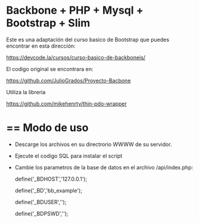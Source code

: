 Backbone + PHP + Mysql + Bootstrap + Slim 
==
Este es una adaptación del curso basico de Bootstrap que puedes encontrar en esta dirección: 

https://devcode.la/cursos/curso-basico-de-backbonejs/

El codigo original se encontrara en:

https://github.com/JulioGrados/Proyecto-Bacbone

Utiliza la libreria

https://github.com/mikehenrty/thin-pdo-wrapper

==
Modo de uso
==

* Descarge los archivos en su directrorio WWWW de su servidor.
* Ejecute el codigo SQL para instalar el script
* Cambie los parametros de la base de datos en el archivo /api/index.php:

	define('_BDHOST','127.0.0.1');
	
	define('_BD','bb_example');
	
	define('_BDUSER','');
	
	define('_BDPSWD','');
	
